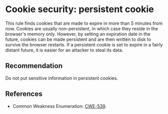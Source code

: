 # Cookie security: persistent cookie
This rule finds cookies that are made to expire in more than 5 minutes from now. Cookies are usually non-persistent, in which case they reside in the browser's memory only. However, by setting an expiration date in the future, cookies can be made persistent and are then written to disk to survive the browser restarts. If a persistent cookie is set to expire in a fairly distant future, it is easier for an attacker to steal its data.


## Recommendation
Do not put sensitive information in persistent cookies.


## References
* Common Weakness Enumeration: [CWE-539](https://cwe.mitre.org/data/definitions/539.html).
